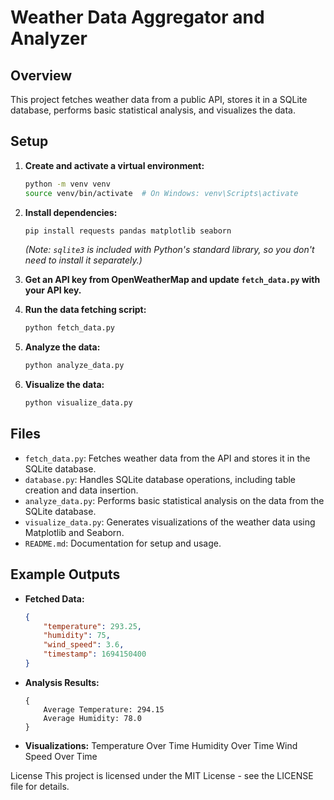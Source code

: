 # Weather Data Aggregator and Analyzer

## Overview
This project fetches weather data from a public API, stores it in a SQLite database, performs basic statistical analysis, and visualizes the data.

## Setup

1. **Create and activate a virtual environment:**
    ```bash
    python -m venv venv
    source venv/bin/activate  # On Windows: venv\Scripts\activate
    ```

2. **Install dependencies:**
    ```bash
    pip install requests pandas matplotlib seaborn
    ```

   *(Note: `sqlite3` is included with Python's standard library, so you don't need to install it separately.)*

3. **Get an API key from OpenWeatherMap and update `fetch_data.py` with your API key.**

4. **Run the data fetching script:**
    ```bash
    python fetch_data.py
    ```

5. **Analyze the data:**
    ```bash
    python analyze_data.py
    ```

6. **Visualize the data:**
    ```bash
    python visualize_data.py
    ```

## Files
- `fetch_data.py`: Fetches weather data from the API and stores it in the SQLite database.
- `database.py`: Handles SQLite database operations, including table creation and data insertion.
- `analyze_data.py`: Performs basic statistical analysis on the data from the SQLite database.
- `visualize_data.py`: Generates visualizations of the weather data using Matplotlib and Seaborn.
- `README.md`: Documentation for setup and usage.

## Example Outputs
- **Fetched Data:**
  ```json
  {
      "temperature": 293.25,
      "humidity": 75,
      "wind_speed": 3.6,
      "timestamp": 1694150400
  }
- **Analysis Results:**
    ```
    {
        Average Temperature: 294.15
        Average Humidity: 78.0
    }
- **Visualizations:**
    Temperature Over Time
    Humidity Over Time
    Wind Speed Over Time

License
This project is licensed under the MIT License - see the LICENSE file for details.
